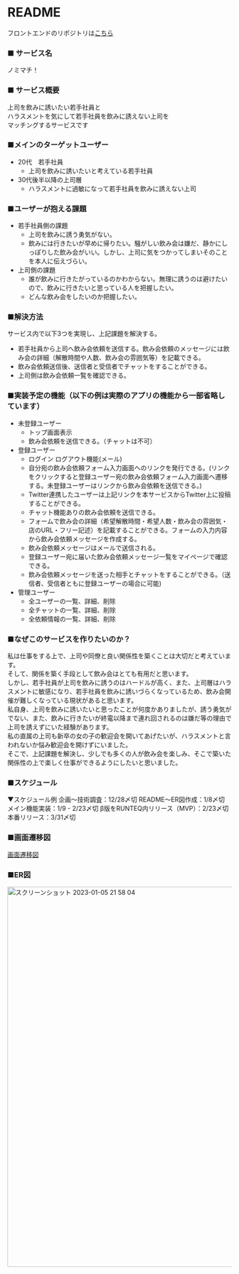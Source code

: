 # README
フロントエンドのリポジトリは[こちら](https://github.com/76do/nomimatch_frontend)

### ■ サービス名
ノミマチ！

### ■ サービス概要
上司を飲みに誘いたい若手社員と  
ハラスメントを気にして若手社員を飲みに誘えない上司を  
マッチングするサービスです  

### ■メインのターゲットユーザー
- 20代　若手社員
    - 上司を飲みに誘いたいと考えている若手社員
- 30代後半以降の上司層
    - ハラスメントに過敏になって若手社員を飲みに誘えない上司

### ■ユーザーが抱える課題
- 若手社員側の課題
    - 上司を飲みに誘う勇気がない。
    - 飲みには行きたいが早めに帰りたい。騒がしい飲み会は嫌だ、静かにしっぽりした飲み会がいい。しかし、上司に気をつかってしまいそのことを本人に伝えづらい。
- 上司側の課題
    - 誰が飲みに行きたがっているのかわからない。無理に誘うのは避けたいので、飲みに行きたいと思っている人を把握したい。
	- どんな飲み会をしたいのか把握したい。

### ■解決方法
サービス内で以下3つを実現し、上記課題を解決する。

- 若手社員から上司へ飲み会依頼を送信する。飲み会依頼のメッセージには飲み会の詳細（解散時間や人数、飲み会の雰囲気等）を記載できる。
- 飲み会依頼送信後、送信者と受信者でチャットをすることができる。
- 上司側は飲み会依頼一覧を確認できる。

### ■実装予定の機能（以下の例は実際のアプリの機能から一部省略しています）
- 未登録ユーザー
    - トップ画面表示
	- 飲み会依頼を送信できる。（チャットは不可）
- 登録ユーザー
    - ログイン ログアウト機能(メール)
	- 自分宛の飲み会依頼フォーム入力画面へのリンクを発行できる。(リンクをクリックすると登録ユーザー宛の飲み会依頼フォーム入力画面へ遷移する。未登録ユーザーはリンクから飲み会依頼を送信できる。)
	- Twitter連携したユーザーは上記リンクを本サービスからTwitter上に投稿することができる。
	- チャット機能ありの飲み会依頼を送信できる。
    - フォームで飲み会の詳細（希望解散時間・希望人数・飲み会の雰囲気・店のURL・フリー記述）を記載することができる。フォームの入力内容から飲み会依頼メッセージを作成する。
    - 飲み会依頼メッセージはメールで送信される。
	- 登録ユーザー宛に届いた飲み会依頼メッセージ一覧をマイページで確認できる。
    - 飲み会依頼メッセージを送った相手とチャットをすることができる。（送信者、受信者ともに登録ユーザーの場合に可能)
- 管理ユーザー
    - 全ユーザーの一覧、詳細、削除
    - 全チャットの一覧、詳細、削除
    - 全依頼情報の一覧、詳細、削除

### ■なぜこのサービスを作りたいのか？
私は仕事をする上で、上司や同僚と良い関係性を築くことは大切だと考えています。  
そして、関係を築く手段として飲み会はとても有用だと思います。  
しかし、若手社員が上司を飲みに誘うのはハードルが高く、また、上司層はハラスメントに敏感になり、若手社員を飲みに誘いづらくなっているため、飲み会開催が難しくなっている現状があると思います。  
私自身、上司を飲みに誘いたいと思ったことが何度かありましたが、誘う勇気がでない、また、飲みに行きたいが終電以降まで連れ回されるのは嫌だ等の理由で上司を誘えずにいた経験があります。  
私の直属の上司も新卒の女の子の歓迎会を開いてあげたいが、ハラスメントと言われないか悩み歓迎会を開けずにいました。  
そこで、上記課題を解決し、少しでも多くの人が飲み会を楽しみ、そこで築いた関係性の上で楽しく仕事ができるようにしたいと思いました。  

### ■スケジュール
▼スケジュール例
企画〜技術調査：12/28〆切
README〜ER図作成：1/8〆切
メイン機能実装：1/9 - 2/23〆切
β版をRUNTEQ内リリース（MVP）：2/23〆切
本番リリース：3/31〆切

### ■画面遷移図
[画面遷移図](https://www.figma.com/file/tvDbdZaatlwxrx1UqF9Swe/%E7%94%BB%E9%9D%A2%E9%81%B7%E7%A7%BB%E5%9B%B3?node-id=0%3A1&t=LPLOMbFnbDYnwbZC-1)

### ■ER図
<img width="855" alt="スクリーンショット 2023-01-05 21 58 04" src="https://user-images.githubusercontent.com/86270681/210786346-f978fa52-1976-4812-a49f-3a885236c3b7.png">
